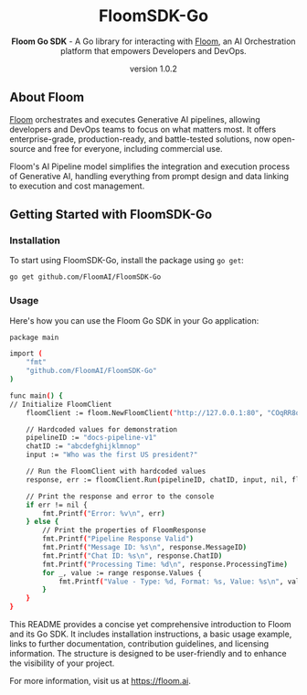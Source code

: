 <div align="center">

# FloomSDK-Go

**Floom Go SDK** - A Go library for interacting with [Floom](https://floom.ai), an AI Orchestration platform that empowers Developers and DevOps.

version 1.0.2
</div>

## About Floom

[Floom](https://floom.ai) orchestrates and executes Generative AI pipelines, allowing developers and DevOps teams to focus on what matters most. It offers enterprise-grade, production-ready, and battle-tested solutions, now open-source and free for everyone, including commercial use.

Floom's AI Pipeline model simplifies the integration and execution process of Generative AI, handling everything from prompt design and data linking to execution and cost management.

## Getting Started with FloomSDK-Go

### Installation

To start using FloomSDK-Go, install the package using `go get`:

```bash
go get github.com/FloomAI/FloomSDK-Go
```

### Usage
Here's how you can use the Floom Go SDK in your Go application:

```bash
package main

import (
    "fmt"
    "github.com/FloomAI/FloomSDK-Go"
)

func main() {
// Initialize FloomClient
	floomClient := floom.NewFloomClient("http://127.0.0.1:80", "COqRR8qLz4RrXygsDoYMXRvDJheXj3MO")

	// Hardcoded values for demonstration
	pipelineID := "docs-pipeline-v1"
	chatID := "abcdefghijklmnop"
	input := "Who was the first US president?"

	// Run the FloomClient with hardcoded values
	response, err := floomClient.Run(pipelineID, chatID, input, nil, floom.Base64)

	// Print the response and error to the console
	if err != nil {
		fmt.Printf("Error: %v\n", err)
	} else {
		// Print the properties of FloomResponse
		fmt.Printf("Pipeline Response Valid")
		fmt.Printf("Message ID: %s\n", response.MessageID)
		fmt.Printf("Chat ID: %s\n", response.ChatID)
		fmt.Printf("Processing Time: %d\n", response.ProcessingTime)
		for _, value := range response.Values {
			fmt.Printf("Value - Type: %d, Format: %s, Value: %s\n", value.Type, value.Format, value.Value)
		}
	}
}
```

This README provides a concise yet comprehensive introduction to Floom and its Go SDK. It includes installation instructions, a basic usage example, links to further documentation, contribution guidelines, and licensing information. The structure is designed to be user-friendly and to enhance the visibility of your project.

For more information, visit us at https://floom.ai.

